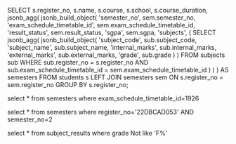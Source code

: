 SELECT 
    s.register_no, s.name, s.course, s.school, s.course_duration,
    jsonb_agg(
        jsonb_build_object(
            'semester_no', sem.semester_no,
			'exam_schedule_timetable_id', sem.exam_schedule_timetable_id,
            'result_status', sem.result_status,
            'sgpa', sem.sgpa,
            'subjects', (
                SELECT jsonb_agg(
                    jsonb_build_object(
                        'subject_code', sub.subject_code,
                        'subject_name', sub.subject_name,
                        'internal_marks', sub.internal_marks,
                        'external_marks', sub.external_marks,
                        'grade', sub.grade
                    )
                ) 
                FROM subjects sub 
                WHERE sub.register_no = s.register_no 
                AND sub.exam_schedule_timetable_id = sem.exam_schedule_timetable_id
            )
        )
    ) AS semesters
FROM students s
LEFT JOIN semesters sem ON s.register_no = sem.register_no
GROUP BY s.register_no;

select * from semesters where exam_schedule_timetable_id=1926

select * from semesters where register_no='22DBCAD053' AND semester_no=2

select * from subject_results where grade Not like 'F%'